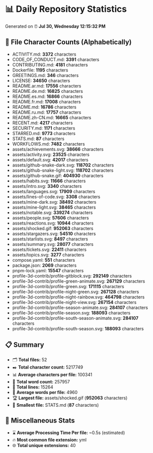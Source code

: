 # 📊 Daily Repository Statistics
Generated on ⏰ **Jul 30, Wednesday 12:15:32 PM**

## 📂 File Character Counts (Alphabetically)
- ACTIVITY.md: **3372** characters
- CODE_OF_CONDUCT.md: **3391** characters
- CONTRIBUTING.md: **4181** characters
- Dockerfile: **1195** characters
- GREETINGS.md: **346** characters
- LICENSE: **34650** characters
- README.ar.md: **17556** characters
- README.de.md: **16825** characters
- README.es.md: **16866** characters
- README.fr.md: **17008** characters
- README.md: **16786** characters
- README.ru.md: **17757** characters
- README.zh-CN.md: **16665** characters
- RECENT.md: **4217** characters
- SECURITY.md: **1171** characters
- STARRED.md: **9773** characters
- STATS.md: **87** characters
- WORKFLOWS.md: **7482** characters
- assets/achievements.svg: **38666** characters
- assets/activity.svg: **23525** characters
- assets/default.svg: **42017** characters
- assets/github-snake-dark.svg: **118702** characters
- assets/github-snake-light.svg: **118702** characters
- assets/github-snake.gif: **404930** characters
- assets/habits.svg: **11666** characters
- assets/intro.svg: **3340** characters
- assets/languages.svg: **17909** characters
- assets/lines-of-code.svg: **3308** characters
- assets/mine-dark.svg: **38492** characters
- assets/mine-light.svg: **38465** characters
- assets/notable.svg: **339274** characters
- assets/people.svg: **57606** characters
- assets/reactions.svg: **10944** characters
- assets/shocked.gif: **952063** characters
- assets/stargazers.svg: **54510** characters
- assets/starlists.svg: **8497** characters
- assets/summary.svg: **28077** characters
- assets/tickets.svg: **22411** characters
- assets/topics.svg: **3277** characters
- compose.yaml: **551** characters
- package.json: **2069** characters
- pnpm-lock.yaml: **15547** characters
- profile-3d-contrib/profile-gitblock.svg: **292149** characters
- profile-3d-contrib/profile-green-animate.svg: **267129** characters
- profile-3d-contrib/profile-green.svg: **171115** characters
- profile-3d-contrib/profile-night-green.svg: **267128** characters
- profile-3d-contrib/profile-night-rainbow.svg: **464798** characters
- profile-3d-contrib/profile-night-view.svg: **267154** characters
- profile-3d-contrib/profile-season-animate.svg: **284107** characters
- profile-3d-contrib/profile-season.svg: **188093** characters
- profile-3d-contrib/profile-south-season-animate.svg: **284107** characters
- profile-3d-contrib/profile-south-season.svg: **188093** characters

## 📋 Summary
- 🗂️ **Total files:** 52
- ✒️ **Total character count:** 5217749
- 📊 **Average characters per file:** 100341
- 📝 **Total word count:** 257957
- 🧾 **Total lines:** 15264
- 📐 **Average words per file:** 4960
- 🏆 **Largest file:** assets/shocked.gif (**952063** characters)
- 🥉 **Smallest file:** STATS.md (**87** characters)

## 🌟 Miscellaneous Stats
- ⌛ **Average Processing Time Per file:** ~0.5s (estimated)
- 🔥 **Most common file extension:** yml
- 🌐 **Total unique extensions:** 40

